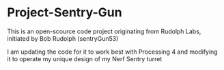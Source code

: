 Project-Sentry-Gun
==================

This is an open-scource code project originating from Rudolph Labs, initiated by Bob Rudolph (sentryGun53)

I am updating the code for it to work best with Processing 4 and modifying it to operate my unique design of my Nerf Sentry turret
